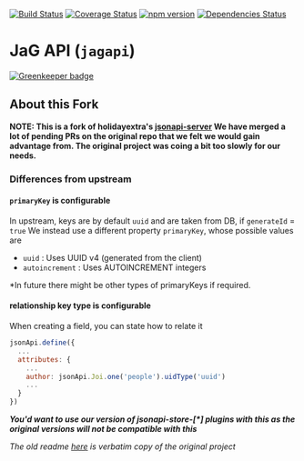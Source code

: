 [![Build Status](https://travis-ci.org/coding-blocks/jsonapi-server.svg?branch=master)](https://travis-ci.org/coding-blocks/jsonapi-server)
[![Coverage Status](https://coveralls.io/repos/github/coding-blocks/jsonapi-server/badge.svg?branch=master)](https://coveralls.io/github/coding-blocks/jsonapi-server?branch=master)
[![npm version](https://badge.fury.io/js/jagapi.svg)](https://badge.fury.io/js/jagapi)
[![Dependencies Status](https://david-dm.org/coding-blocks/jsonapi-server.svg)](https://david-dm.org/coding-blocks/jsonapi-server)

# JaG API (`jagapi`)

[![Greenkeeper badge](https://badges.greenkeeper.io/coding-blocks/jsonapi-server.svg)](https://greenkeeper.io/)


## About this Fork
**NOTE: This is a fork of holidayextra's [jsonapi-server](https://github.com/holidayextras/jsonapi-server)
We have merged a lot of pending PRs on the original repo that we felt we would gain advantage from. The original project
was coing a bit too slowly for our needs.**

### Differences from upstream

#### `primaryKey` is configurable
In upstream, keys are by default `uuid` and are taken from DB, if `generateId` = `true`
We instead use a different property `primaryKey`, whose possible values are

 - `uuid` : Uses UUID v4 (generated from the client)
 - `autoincrement` : Uses AUTOINCREMENT integers

\*In future there might be other types of primaryKeys if required.

#### relationship key type is configurable
When creating a field, you can state how to relate it

```javascript
jsonApi.define({
  ... 
  attributes: {
    ... 
    author: jsonApi.Joi.one('people').uidType('uuid')
    ...
  }
})
```

_**You'd want to use our version of jsonapi-store-\[\*\] plugins with this
as the original versions will not be compatible with this**_

_The old readme [here](README-old.md) is verbatim copy of the original project_
